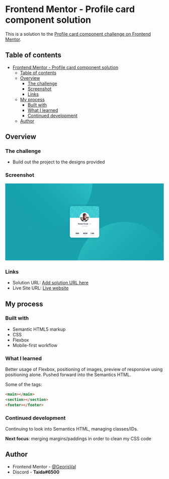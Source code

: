 # Frontend Mentor - Profile card component solution

This is a solution to the [Profile card component challenge on Frontend Mentor](https://www.frontendmentor.io/challenges/profile-card-component-cfArpWshJ).

## Table of contents

- [Frontend Mentor - Profile card component solution](#frontend-mentor---profile-card-component-solution)
  - [Table of contents](#table-of-contents)
  - [Overview](#overview)
    - [The challenge](#the-challenge)
    - [Screenshot](#screenshot)
    - [Links](#links)
  - [My process](#my-process)
    - [Built with](#built-with)
    - [What I learned](#what-i-learned)
    - [Continued development](#continued-development)
  - [Author](#author)


## Overview

### The challenge

- Build out the project to the designs provided

### Screenshot

![](images/Screenshot.png)


### Links

- Solution URL: [Add solution URL here](https://your-solution-url.com)
- Live Site URL: [Live website](https://georisval.github.io/profile-card-component/)

## My process

### Built with

- Semantic HTML5 markup
- CSS
- Flexbox
- Mobile-first workflow

### What I learned

Better usage of Flexbox, positioning of images, preview of responsive using positioning alone. 
Pushed forward into the Semantics HTML.

Some of the tags:
```html
<main></main>
<section></section>
<footer></footer>
```

### Continued development

Continuing to look into Semantics HTML, managing classes/IDs.

__Next focus__: merging margins/paddings in order to clean my CSS code

## Author

- Frontend Mentor - [@GeorisVal](https://www.frontendmentor.io/profile/GeorisVal)
- Discord - **Taida#6500**
